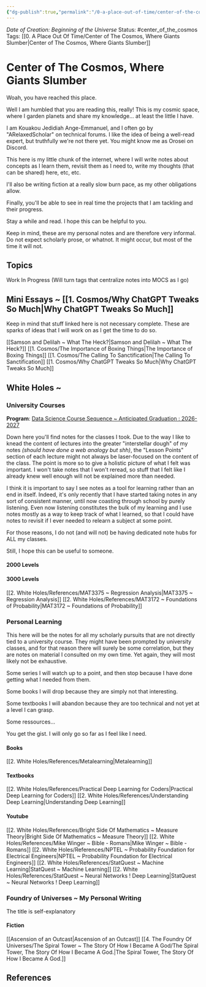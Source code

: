 ```yaml
---
{"dg-publish":true,"permalink":"/0-a-place-out-of-time/center-of-the-cosmos-where-giants-slumber/","tags":["gardenEntry"]}
---
```


*Date of Creation: Beginning of the Universe*
Status: #center_of_the_cosmos
Tags: [[0. A Place Out Of Time/Center of The Cosmos, Where Giants Slumber\|Center of The Cosmos, Where Giants Slumber]]
# Center of The Cosmos, Where Giants Slumber
Woah, you have reached this place.

Well I am humbled that you are reading this, really!
This is my cosmic space, where I garden planets and share my knowledge... at least the little I have.

I am Kouakou Jedidiah Ange-Emmanuel, and I often go by "ARelaxedScholar" on technical forums. I like the idea of being a well-read expert, but truthfully we're not there yet. You might know me as Orosei on Discord.

This here is my little chunk of the internet, where I will write notes about concepts as I learn them, revisit them as I need to, write my thoughts (that can be shared) here, etc, etc. 

I'll also be writing fiction at a really slow burn pace, as my other obligations allow.

Finally, you'll be able to see in real time the projects that I am tackling and their progress. 

Stay a while and read. I hope this can be helpful to you.

Keep in mind, these are my personal notes and are therefore very informal. Do not expect scholarly prose, or whatnot. It might occur, but most of the time it will not.
## Topics
Work In Progress (Will turn tags that centralize notes into MOCS as I go)
## Mini Essays ~ [[1. Cosmos/Why ChatGPT Tweaks So Much\|Why ChatGPT Tweaks So Much]]
Keep in mind that stuff linked here is not necessary complete. These are sparks of ideas that I will work on as I get the time to do so.

[[Samson and Delilah ~ What The Heck?\|Samson and Delilah ~ What The Heck?]]
[[1. Cosmos/The Importance of Boxing Things\|The Importance of Boxing Things]]
[[1. Cosmos/The Calling To Sanctification\|The Calling To Sanctification]]
[[1. Cosmos/Why ChatGPT Tweaks So Much\|Why ChatGPT Tweaks So Much]]

## White Holes ~ 
### University Courses
**Program**: [Data Science Course Sequence ~ Anticipated Graduation : 2026-2027](https://www.uottawa.ca/faculty-engineering/undergraduate-studies/programs/data-science/course-sequence)

Down here you'll find notes for the classes I took. Due to the way I like to knead the content of lectures into the greater "interstellar dough" of my notes *(should have done a web analogy but shh)*, the "Lesson Points" section of each lecture might not always be laser-focused on the content of the class. The point is more so to give a holistic picture of what I felt was important. I won't take notes that I won't reread, so stuff that I felt like I already knew well enough will not be explained more than needed. 

I think it is important to say I see notes as a tool for learning rather than an end in itself. Indeed, it's only recently that I have started taking notes in any sort of consistent manner, until now coasting through school by purely listening. Even now listening constitutes the bulk of my learning and I use notes mostly as a way to keep track of what I learned, so that I could have notes to revisit if I ever needed to relearn a subject at some point.

For those reasons, I do not (and will not) be having dedicated note hubs for ALL my classes.

Still, I hope this can be useful to someone.
#### 2000 Levels

#### 3000 Levels
[[2. White Holes/References/MAT3375 ~ Regression Analysis\|MAT3375 ~ Regression Analysis]]
[[2. White Holes/References/MAT3172 ~ Foundations of Probability\|MAT3172 ~ Foundations of Probability]]
### Personal Learning
This here will be the notes for all my scholarly pursuits that are not directly tied to a university course. They might have been prompted by university classes, and for that reason there will surely be some correlation, but they are notes on material I consulted on my own time. Yet again, they will most likely not be exhaustive.

Some series I will watch up to a point, and then stop because I have done getting what I needed from them.

Some books I will drop because they are simply not that interesting.

Some textbooks I will abandon because they are too technical and not yet at a level I can grasp.

Some ressources...

You get the gist. I will only go so far as I feel like I need.
#### Books
[[2. White Holes/References/Metalearning\|Metalearning]]
#### Textbooks
[[2. White Holes/References/Practical Deep Learning for Coders\|Practical Deep Learning for Coders]]
[[2. White Holes/References/Understanding Deep Learning\|Understanding Deep Learning]]
#### Youtube 
[[2. White Holes/References/Bright Side Of Mathematics ~ Measure Theory\|Bright Side Of Mathematics ~ Measure Theory]]
[[2. White Holes/References/Mike Winger ~ Bible - Romans\|Mike Winger ~ Bible - Romans]]
[[2. White Holes/References/NPTEL ~ Probability Foundation for Electrical Engineers\|NPTEL ~ Probability Foundation for Electrical Engineers]]
[[2. White Holes/References/StatQuest ~ Machine Learning\|StatQuest ~ Machine Learning]]
[[2. White Holes/References/StatQuest ~ Neural Networks ! Deep Learning\|StatQuest ~ Neural Networks ! Deep Learning]]

### Foundry of Universes ~ My Personal Writing
The title is self-explanatory
#### Fiction
[[Ascension of an Outcast\|Ascension of an Outcast]]
[[4. The Foundry Of Universes/The Spiral Tower ~ The Story Of How I Became A God/The Spiral Tower, The Story Of How I Became A God.\|The Spiral Tower, The Story Of How I Became A God.]]

## References
